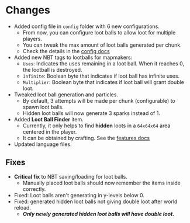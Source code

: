 # Changes
- Added config file in ```config``` folder with 6 new configurations.
  - From now, you can configure loot balls to allow loot for multiple players.
  - You can tweak the max amount of loot balls generated per chunk.
  - Check the details in the [config docs](https://github.com/ResistorCat/cobblemon-loot-balls/blob/main/docs/Configs.md)
- Added new NBT tags to lootballs for mapmakers:
  - ```Uses```: Indicates the uses remaining in a loot ball. When it reaches 0, the lootball is destroyed.
  - ```Infinite```: Boolean byte that indicates if loot ball has infinite uses.
  - ```Multiplier```: Boolean byte that indicates if loot ball will grant double loot.
- Tweaked loot ball generation and particles.
  - By default, 3 attempts will be made per chunk (configurable) to spawn loot balls.
  - Hidden loot balls will now generate 3 sparks instead of 1.
- Added **Loot Ball Finder** item.
  - Currently, it only helps to find **hidden** loots in a `64x64x64` area centered in the player.
  - It can be obtained by crafting. See the [features docs](https://github.com/ResistorCat/cobblemon-loot-balls/blob/main/docs/Features.md)
- Updated language files.

## Fixes
- **Critical fix** to NBT saving/loading for loot balls.
  - Manually placed loot balls should now remember the items inside correctly.
- Fixed: Loot balls aren't generating in y-levels below 0.
- Fixed: generated hidden loot balls not giving double loot after world reload.
  - **_Only newly generated hidden loot balls will have double loot._**